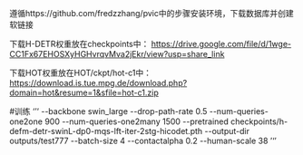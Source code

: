 遵循https://github.com/fredzzhang/pvic中的步骤安装环境，下载数据库并创建软链接

下载H-DETR权重放在checkpoints中：
https://drive.google.com/file/d/1wge-CC1Fx67EHOSXyHGHvrqvMva2jEkr/view?usp=share_link

下载HOT权重放在HOT/ckpt/hot-c1中：
https://download.is.tue.mpg.de/download.php?domain=hot&resume=1&sfile=hot-c1.zip


#训练
‘’‘
--backbone
swin_large
--drop-path-rate
0.5
--num-queries-one2one
900
--num-queries-one2many
1500
--pretrained
checkpoints/h-defm-detr-swinL-dp0-mqs-lft-iter-2stg-hicodet.pth
--output-dir
outputs/test777
--batch-size
4
--contactalpha
0.2
--human-scale
38
’‘’
